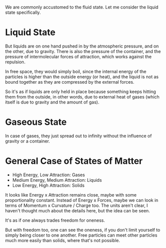 We are commonly accustomed to the fluid state. Let me consider the liquid state specifically.
# Liquid State
But liquids are on one hand pushed in by the atmospheric pressure, and on the other, due to gravity. There is also the pressure of the container, and the pressure of intermolecular forces of attraction, which works against the repulsion.

In free space, they would simply boil, since the internal energy of the particles is higher than the outside energy (or heat), and the liquid is not as bound together as they are compressed by the external forces.

So it's as if liquids are only held in place because something keeps hitting them from the outside, in other words, due to external heat of gases (which itself is due to gravity and the amount of gas).
# Gaseous State
In case of gases, they just spread out to infinity without the influence of gravity or a container.
# General Case of States of Matter
- High Energy, Low Attraction: Gases
- Medium Energy, Medium Attraction: Liquids
- Low Energy, High Attraction: Solids

It looks like Energy x Attraction remains close, maybe with some proportionality constant.
Instead of Energy x Forces, maybe we can look in terms of Momentum x Curvature / Charge too.
The units aren't clear, I haven't thought much about the details here, but the idea can be seen.

It's as if one always trades freedom for oneness.

But with freedom too, one can see the oneness, if you don't limit yourself to simply being closer to one another. Free particles can meet other particles much more easily than solids, where that's not possible.